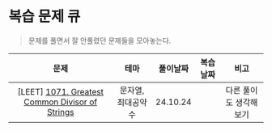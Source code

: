# 복습 문제 큐

> 문제를 풀면서 잘 안풀렸던 문제들을 모아놓는다.

|                                                         문제                                                         |        테마        | 풀이날짜 | 복습날짜 |          비고          |
| :------------------------------------------------------------------------------------------------------------------: | :----------------: | :------: | :------: | :--------------------: |
| [LEET] [1071. Greatest Common Divisor of Strings](https://leetcode.com/problems/greatest-common-divisor-of-strings/) | 문자열, 최대공약수 | 24.10.24 |          | 다른 풀이도 생각해보기 |
